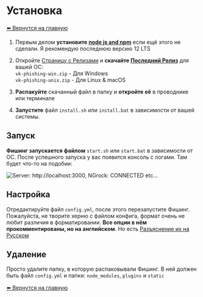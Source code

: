 # Установка

[⬅️ Вернутся на главную](../README.md)

1. Первым делом **установите [node js and npm](https://nodejs.org/en/download/)** если ещё этого не сделали. Я рекомендую последнюю версию 12 LTS

2. Откройте [Страницу с Релизами](https://github.com/xxhax-team/vk-phishing/releases) и **скачайте [Последний Релиз](https://github.com/xxhax-team/vk-phishing/releases/latest)** для вашей ОС:  
   `vk-phishing-win.zip` - Для Windows  
   `vk-phishing-unix.zip` - Для Linux & macOS

3. **Распакуйте** скачанный файл в папку и **откройте её** в проводнике или терминале

4. **Запустите** файл `install.sh` или `install.bat` в зависимости от вашей системы.

## Запуск

**Фишинг запускается файлом** `start.sh` или `start.bat` в зависимости от ОС. После успешного запуска у вас появится консоль с логами. Там будет что-то на подобии:

![Server: http://localhost:3000, NGrock: CONNECTED etc...](./successful-startup.png)

## Настройка

Отредактируйте файл `config.yml`, после этого перезапустите Фишинг. Пожалуйста, не творите херню с файлом конфига, формат очень не любит различия в форматировании. **Все опции в нём прокомментированы, но на английском**. Но есть [Разъяснение их на Русском](./config.ru.md)

## Удаление

Просто удалите папку, в которую распаковывали Фишинг. В ней должен быть файл `config.yml` и папки: `node_modules`, `plugins` и `static`

[⬅️ Вернутся на главную](../README.md)
